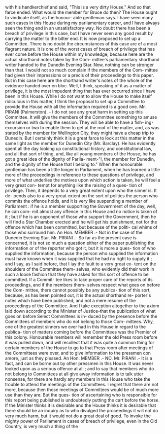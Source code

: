 with his handkerchief and said, "This is a very dirty House." And so that farce ended. What would the member for Bruce do then? The House ought to vindicate itself, as the honour- able gentleman says. I have seen many such cases in this House during my parliamentary career, and I have always seen the thing end in an unsatisfactory way. No doubt there has been a breach of privilege in this case, but I have never seen any good result by carrying the matter to the bitter end. It is now proposed to set up a Committee. There is no doubt the circumstances of this case are of a most flagrant nature. It is one of the worst cases of breach of privilege that has ever come before the House within my knowledge, because here are the actual shorthand notes taken by the Com- mittee's parliamentary shorthand writer handod to the Dunedin Evening Star. Now, nothing can be stronger than that. I would not so much complain if the members of the Com- mittee had given their impressions or a précis of their proceedings to this paper. But in this case here are the shorthand writer's notes of the whole of the evidence handed over en bloc. Well, I think, speaking of it as a matter of privilege, it is the most impudent thing that has ever occurred since I have been in this House. While I do not want to allow the House to make itself ridiculous in this matter, I think the proposal to set up a Committee to provide the House with all the information required is a good one. Mr. PIRANI (Palmerston). - I do not see any great harm in setting up this Committee. It will give the members of the Committee something to amuse themselves with during the session. They will be able to have a fish- ing-excursion or two to enable them to get at the root of the matter, and, as was stated by the member for Wellington City, they might have a cheap trip to Dunedin. But I certainly think it is a great farce to look at this matter in the same light as the member for Dunedin City (Mr. Barclay). He has evidently spent all the day looking up constitutional history, and constitutional law, and all that sort of thing, and, like all young members of the House, he has got a great idea of the dignity of Parlia- ment-"I, the member for Dunedin, and the dignity of the House that I belong to." When the honourable gentleman has been a little longer in Parliament, when he has learned a little more of the proceedings in reference to these questions of privilege, and more of what underlies the motives upon which action is taken, he will feel a very great con- tempt for anything like the raising of a ques- tion of privilege. Then, it depends to a very great extent upon who the sinner is. It de- pends also to a very great extent on the sort of politics the person who commits the offence holds, and it is very like suspending a member of Parliament : if he is a member supporting the Government of the day, well, he can com- mit almost any offence in this House and no notice is taken of it ; but if he is an opponent of those who support the Government, then he will find a Star Chamber erected and he will get his punishment, not for the offence which has been committed, but because of the politi- cal whims of those who surround him. An Hon. MEMBER .- Not in the case of the Dunedin Evening Star. Mr. PIRANI .- So far as the present case is concerned, it is not so much a question either of the paper publishing the information or of the reporter who got it, but it is more a ques- tion of who supplied the information, because the person who supplied the information must have known when it was supplied that he had no right to supply it ; and I say, as I said before, that I lay the fault to a very great ex- tent on the shoulders of the Committee them- selves, who evidently did their work in such a loose fashion that they have asked for this sort of offence to be committed. If a Commit- tee likes to take proper care of the reports of its proceedings, and if the members them- selves respect what goes on before the Com- mittee, there cannot possibly be any publica- tion of this sort, because, as has been pointed out, it is the actual shorthand re- porter's notes which have been published, and not a mere resume of the proceedings of the Committee. And I take exception altogether to the axiom laid down according to the Minister of Justice-that the publication of what goes on before Select Committees is in- duced by the presence before the Committees of members who do not belong to those Com- mittees. Why, one of the greatest sinners we ever had in this House in regard to the publica- tion of matters coming before the Committees was the Premier of this colony. Honourable members will remember the old Press room before it was pulled down, and will recollect that it was quite a common thing for certain members of the House to go to that Press room after meetings of the Committees were over, and to give information to the pressmen con amore, just as they pleased. An Hon. MEMBER .- NO. Mr. PIRANI .- It is a fact, and can be borne out by other pressmen in this House. It was never looked upon as a serious offence at all ; and to say that members who do not belong to Committees at all give away information is to talk utter nonsense, for there are hardly any members in this House who take the trouble to attend the meetings of the Committees. I regret that there are not more, because then those meetings of Committees would be of much more use than they are. But the ques- tion of ascertaining who is responsible for this report being published is undoubtedly putting the cart before the horse. If the Minister thinks it is desirable and the House thinks it is desirable that there should be an inquiry as to who divulged the proceedings it will not do very much harm, but it would not do a great deal of good. To invoke the mighty power of Parliament in cases of breach of privilege, even in the Old Country, is very much a thing of the 